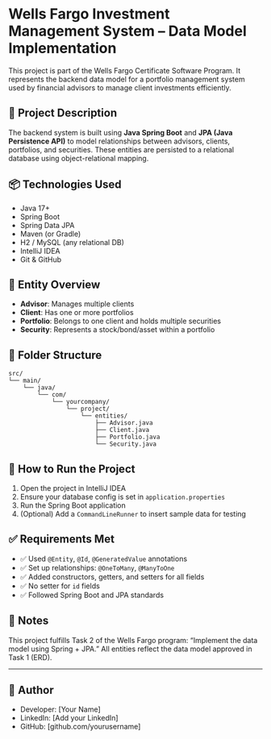 # Wells Fargo Investment Management System – Data Model Implementation

This project is part of the Wells Fargo Certificate Software Program. It represents the backend data model for a portfolio management system used by financial advisors to manage client investments efficiently.

## 💼 Project Description

The backend system is built using **Java Spring Boot** and **JPA (Java Persistence API)** to model relationships between advisors, clients, portfolios, and securities. These entities are persisted to a relational database using object-relational mapping.

## 📦 Technologies Used

- Java 17+
- Spring Boot
- Spring Data JPA
- Maven (or Gradle)
- H2 / MySQL (any relational DB)
- IntelliJ IDEA
- Git & GitHub

## 🧱 Entity Overview

- **Advisor**: Manages multiple clients
- **Client**: Has one or more portfolios
- **Portfolio**: Belongs to one client and holds multiple securities
- **Security**: Represents a stock/bond/asset within a portfolio

## 📁 Folder Structure

```
src/
└── main/
    └── java/
        └── com/
            └── yourcompany/
                └── project/
                    └── entities/
                        ├── Advisor.java
                        ├── Client.java
                        ├── Portfolio.java
                        └── Security.java
```

## 🚀 How to Run the Project

1. Open the project in IntelliJ IDEA
2. Ensure your database config is set in `application.properties`
3. Run the Spring Boot application
4. (Optional) Add a `CommandLineRunner` to insert sample data for testing

## ✅ Requirements Met

- ✅ Used `@Entity`, `@Id`, `@GeneratedValue` annotations
- ✅ Set up relationships: `@OneToMany`, `@ManyToOne`
- ✅ Added constructors, getters, and setters for all fields
- ✅ No setter for `id` fields
- ✅ Followed Spring Boot and JPA standards

## 📌 Notes

This project fulfills Task 2 of the Wells Fargo program: “Implement the data model using Spring + JPA.” All entities reflect the data model approved in Task 1 (ERD).

---

## 🔗 Author

- Developer: [Your Name]
- LinkedIn: [Add your LinkedIn]
- GitHub: [github.com/yourusername]